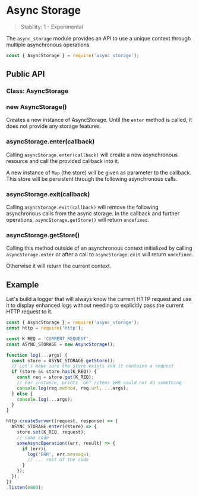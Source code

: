 # Async Storage

<!--introduced_in=REPLACEME-->

> Stability: 1 - Experimental

The `async_storage` module provides an API to use a unique context through
multiple asynchronous operations.

```js
const { AsyncStorage } = require('async_storage');
```

## Public API

### Class: AsyncStorage

### new AsyncStorage()

Creates a new instance of AsyncStorage. Until the `enter` method is called, it
does not provide any storage features.

### asyncStorage.enter(callback)

Calling `asyncStorage.enter(callback)` will create a new asynchronous resource
and call the provided callback into it.

A new instance of `Map` (the store) will be given as parameter to the callback.
This store will be persistent through the following asynchronous calls.

### asyncStorage.exit(callback)

Calling `asyncStorage.exit(callback)` will remove the following asynchronous
calls from the async storage. In the callback and further operations,
`asyncStorage.getStore()` will return `undefined`. 

### asyncStorage.getStore()

Calling this method outside of an asynchronous context initialized by calling
`asyncStorage.enter` or after a call to `asyncStorage.exit` will return
`undefined`.

Otherwise it will return the current context.

## Example

Let's build a logger that will always know the current HTTP request and use
it to display enhanced logs without needing to explicitly pass the current
HTTP request to it.

```js
const { AsyncStorage } = require('async_storage');
const http = require('http');

const K_REQ = 'CURRENT_REQUEST';
const ASYNC_STORAGE = new AsyncStorage();

function log(...args) {
  const store = ASYNC_STORAGE.getStore();
  // Let's make sure the store exists and it contains a request
  if (store && store.has(K_REQ)) {
    const req = store.get(K_REQ);
    // For instance, prints `GET /items ERR could not do something
    console.log(req.method, req.url, ...args);
  } else {
    console.log(...args);
  }
}

http.createServer((request, response) => {
  ASYNC_STORAGE.enter((store) => {
    store.set(K_REQ, request);
    // some code
    someAsyncOperation((err, result) => {
      if (err){
        log('ERR', err.message);
        // ... rest of the code
      }
    });
  });
})
.listen(8080);

```


